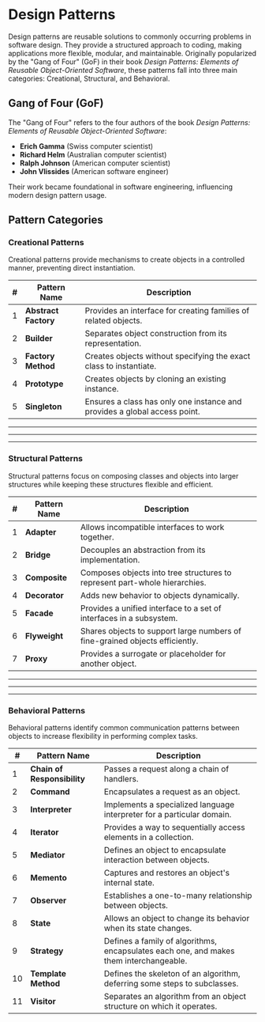 # Design Patterns

Design patterns are reusable solutions to commonly occurring problems in software design. They provide a structured approach to coding, making applications more flexible, modular, and maintainable. Originally popularized by the "Gang of Four" (GoF) in their book _Design Patterns: Elements of Reusable Object-Oriented Software_, these patterns fall into three main categories: Creational, Structural, and Behavioral.

## Gang of Four (GoF)

The "Gang of Four" refers to the four authors of the book _Design Patterns: Elements of Reusable Object-Oriented Software_:

- **Erich Gamma** (Swiss computer scientist)
- **Richard Helm** (Australian computer scientist)
- **Ralph Johnson** (American computer scientist)
- **John Vlissides** (American software engineer)

Their work became foundational in software engineering, influencing modern design pattern usage.

## Pattern Categories

### Creational Patterns

Creational patterns provide mechanisms to create objects in a controlled manner, preventing direct instantiation.

| **#** | **Pattern Name**     | **Description**                                                           |
| ----- | -------------------- | ------------------------------------------------------------------------- |
| 1     | **Abstract Factory** | Provides an interface for creating families of related objects.           |
| 2     | **Builder**          | Separates object construction from its representation.                    |
| 3     | **Factory Method**   | Creates objects without specifying the exact class to instantiate.        |
| 4     | **Prototype**        | Creates objects by cloning an existing instance.                          |
| 5     | **Singleton**        | Ensures a class has only one instance and provides a global access point. |

---

---

---

### Structural Patterns

Structural patterns focus on composing classes and objects into larger structures while keeping these structures flexible and efficient.

| **#** | **Pattern Name** | **Description**                                                              |
| ----- | ---------------- | ---------------------------------------------------------------------------- |
| 1     | **Adapter**      | Allows incompatible interfaces to work together.                             |
| 2     | **Bridge**       | Decouples an abstraction from its implementation.                            |
| 3     | **Composite**    | Composes objects into tree structures to represent part-whole hierarchies.   |
| 4     | **Decorator**    | Adds new behavior to objects dynamically.                                    |
| 5     | **Facade**       | Provides a unified interface to a set of interfaces in a subsystem.          |
| 6     | **Flyweight**    | Shares objects to support large numbers of fine-grained objects efficiently. |
| 7     | **Proxy**        | Provides a surrogate or placeholder for another object.                      |

---

---

---

### Behavioral Patterns

Behavioral patterns identify common communication patterns between objects to increase flexibility in performing complex tasks.

| **#** | **Pattern Name**            | **Description**                                                                        |
| ----- | --------------------------- | -------------------------------------------------------------------------------------- |
| 1     | **Chain of Responsibility** | Passes a request along a chain of handlers.                                            |
| 2     | **Command**                 | Encapsulates a request as an object.                                                   |
| 3     | **Interpreter**             | Implements a specialized language interpreter for a particular domain.                 |
| 4     | **Iterator**                | Provides a way to sequentially access elements in a collection.                        |
| 5     | **Mediator**                | Defines an object to encapsulate interaction between objects.                          |
| 6     | **Memento**                 | Captures and restores an object's internal state.                                      |
| 7     | **Observer**                | Establishes a one-to-many relationship between objects.                                |
| 8     | **State**                   | Allows an object to change its behavior when its state changes.                        |
| 9     | **Strategy**                | Defines a family of algorithms, encapsulates each one, and makes them interchangeable. |
| 10    | **Template Method**         | Defines the skeleton of an algorithm, deferring some steps to subclasses.              |
| 11    | **Visitor**                 | Separates an algorithm from an object structure on which it operates.                  |
